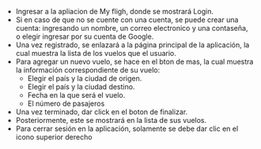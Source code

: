 - Ingresar a la apliacion de My fligh, donde se mostrará Login.
- Si en caso de que no se cuente con una cuenta, se puede crear una cuenta: ingresando un nombre, un correo electronico y una contaseña, o elegir ingresar por su cuenta de Google.
- Una vez registrado, se enlazará a la página principal de la aplicación, la cual muestra la lista de los vuelos que el usuario.
- Para agregar un nuevo vuelo, se hace en el bton de mas, la cual muestra la información correspondiente de su vuelo:
    - Elegir el país y la ciudad de origen.
    - Elegir el país y la ciudad destino.
    - Fecha en la que será el vuelo.
    - El número de pasajeros
- Una vez terminado, dar click en el boton de finalizar.
- Posteriormente, este se mostrará en la lista de sus vuelos.
- Para cerrar sesión en la aplicación, solamente se debe dar clic en el icono superior derecho
